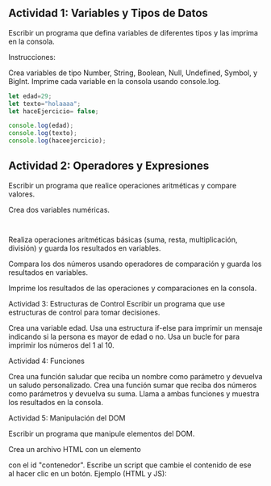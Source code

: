 ## Actividad 1: Variables y Tipos de Datos

Escribir un programa que defina variables de diferentes tipos y las imprima en la consola.

Instrucciones:

Crea variables de tipo Number, String, Boolean, Null, Undefined, Symbol, y BigInt.
Imprime cada variable en la consola usando console.log.

```js
let edad=29;
let texto="holaaaa";
let haceEjercicio= false;

console.log(edad);
console.log(texto);
console.log(haceejercicio);
```

## Actividad 2: Operadores y Expresiones

Escribir un programa que realice operaciones aritméticas y compare valores.

Crea dos variables numéricas.
```js



```

Realiza operaciones aritméticas básicas (suma, resta, multiplicación, división) y guarda los resultados en variables.

Compara los dos números usando operadores de comparación y guarda los resultados en variables.

Imprime los resultados de las operaciones y comparaciones en la consola.





Actividad 3: Estructuras de Control
Escribir un programa que use estructuras de control para tomar decisiones.

Crea una variable edad.
Usa una estructura if-else para imprimir un mensaje indicando si la persona es mayor de edad o no.
Usa un bucle for para imprimir los números del 1 al 10.

Actividad 4: Funciones

Crea una función saludar que reciba un nombre como parámetro y devuelva un saludo personalizado.
Crea una función sumar que reciba dos números como parámetros y devuelva su suma.
Llama a ambas funciones y muestra los resultados en la consola.


Actividad 5: Manipulación del DOM

Escribir un programa que manipule elementos del DOM.

Crea un archivo HTML con un elemento <div> con el id "contenedor".
Escribe un script que cambie el contenido de ese <div> al hacer clic en un botón.
Ejemplo (HTML y JS):